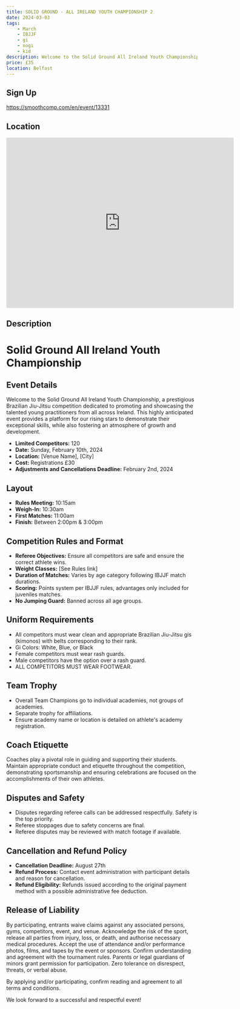 ```yaml
---
title: SOLID GROUND - ALL IRELAND YOUTH CHAMPIONSHIP 2
date: 2024-03-03
tags:
    - March
    - IBJJF
    - gi 
    - nogi 
    - kid
description: Welcome to the Solid Ground All Ireland Youth Championship
price: £35
location: Belfast
---
```

## Sign Up
https://smoothcomp.com/en/event/13331

## Location
<iframe src="https://www.google.com/maps/embed?pb=!1m17!1m12!1m3!1d2311.031802229877!2d-5.947356223190643!3d54.60343237268044!2m3!1f0!2f0!3f0!3m2!1i1024!2i768!4f13.1!3m2!1m1!2zNTTCsDM2JzEyLjQiTiA1wrA1Nic0MS4yIlc!5e0!3m2!1sen!2suk!4v1703194752585!5m2!1sen!2suk" width="600" height="450" style="border:0;" allowfullscreen="" loading="lazy" referrerpolicy="no-referrer-when-downgrade"></iframe>

## Description
# Solid Ground All Ireland Youth Championship

## Event Details

Welcome to the Solid Ground All Ireland Youth Championship, a prestigious Brazilian Jiu-Jitsu competition dedicated to promoting and showcasing the talented young practitioners from all across Ireland. This highly anticipated event provides a platform for our rising stars to demonstrate their exceptional skills, while also fostering an atmosphere of growth and development.

- **Limited Competitors:** 120
- **Date:** Sunday, February 10th, 2024
- **Location:** [Venue Name], [City]
- **Cost:** Registrations £30
- **Adjustments and Cancellations Deadline:** February 2nd, 2024

## Layout

- **Rules Meeting:** 10:15am
- **Weigh-In:** 10:30am
- **First Matches:** 11:00am
- **Finish:** Between 2:00pm & 3:00pm

## Competition Rules and Format

- **Referee Objectives:** Ensure all competitors are safe and ensure the correct athlete wins.
- **Weight Classes:** [See Rules link]
- **Duration of Matches:** Varies by age category following IBJJF match durations.
- **Scoring:** Points system per IBJJF rules, advantages only included for juveniles matches.
- **No Jumping Guard:** Banned across all age groups.

## Uniform Requirements

- All competitors must wear clean and appropriate Brazilian Jiu-Jitsu gis (kimonos) with belts corresponding to their rank.
- Gi Colors: White, Blue, or Black
- Female competitors must wear rash guards.
- Male competitors have the option over a rash guard.
- ALL COMPETITORS MUST WEAR FOOTWEAR.

## Team Trophy

- Overall Team Champions go to individual academies, not groups of academies.
- Separate trophy for affiliations.
- Ensure academy name or location is detailed on athlete's academy registration.

## Coach Etiquette

Coaches play a pivotal role in guiding and supporting their students. Maintain appropriate conduct and etiquette throughout the competition, demonstrating sportsmanship and ensuring celebrations are focused on the accomplishments of their own athletes.

## Disputes and Safety

- Disputes regarding referee calls can be addressed respectfully. Safety is the top priority.
- Referee stoppages due to safety concerns are final.
- Referee disputes may be reviewed with match footage if available.

## Cancellation and Refund Policy

- **Cancellation Deadline:** August 27th
- **Refund Process:** Contact event administration with participant details and reason for cancellation.
- **Refund Eligibility:** Refunds issued according to the original payment method with a possible administrative fee deduction.

## Release of Liability

By participating, entrants waive claims against any associated persons, gyms, competitors, event, and venue. Acknowledge the risk of the sport, release all parties from injury, loss, or death, and authorise necessary medical procedures. Accept the use of attendance and/or performance photos, films, and tapes by the event or sponsors. Confirm understanding and agreement with the tournament rules. Parents or legal guardians of minors grant permission for participation. Zero tolerance on disrespect, threats, or verbal abuse.

By applying and/or participating, confirm reading and agreement to all terms and conditions.

We look forward to a successful and respectful event!
